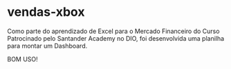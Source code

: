 # vendas-xbox

Como parte do aprendizado de Excel para o Mercado Financeiro do Curso Patrocinado pelo Santander Academy no DIO, foi desenvolvida uma planilha para montar um Dashboard.

BOM USO!
